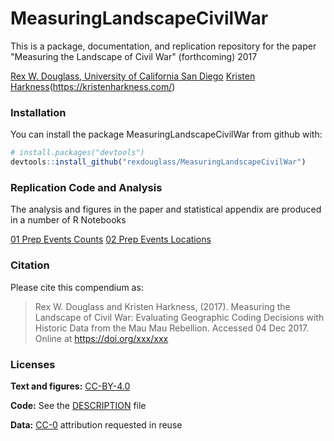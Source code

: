 
<!-- README.md is generated from README.Rmd. Please edit that file -->
MeasuringLandscapeCivilWar
==========================

This is a package, documentation, and replication repository for the paper "Measuring the Landscape of Civil War" (forthcoming) 2017

[Rex W. Douglass, University of California San Diego](www.rexdouglass.com) [Kristen Harkness](www.rexdouglass.com)(<https://kristenharkness.com/>)

### Installation

You can install the package MeasuringLandscapeCivilWar from github with:

``` r
# install.packages("devtools")
devtools::install_github("rexdouglass/MeasuringLandscapeCivilWar")
```

### Replication Code and Analysis

The analysis and figures in the paper and statistical appendix are produced in a number of R Notebooks

[01 Prep Events Counts](https://rexdouglass.github.io/MeasuringLandscape/01_prep_events_counts.nb.html) [02 Prep Events Locations](https://rexdouglass.github.io/MeasuringLandscape/02_prep_events_locations.nb.html)

### Citation

Please cite this compendium as:

> Rex W. Douglass and Kristen Harkness, (2017). Measuring the Landscape of Civil War: Evaluating Geographic Coding Decisions with Historic Data from the Mau Mau Rebellion. Accessed 04 Dec 2017. Online at <https://doi.org/xxx/xxx>

### Licenses

**Text and figures:** [CC-BY-4.0](http://creativecommons.org/licenses/by/4.0/)

**Code:** See the [DESCRIPTION](DESCRIPTION) file

**Data:** [CC-0](http://creativecommons.org/publicdomain/zero/1.0/) attribution requested in reuse
